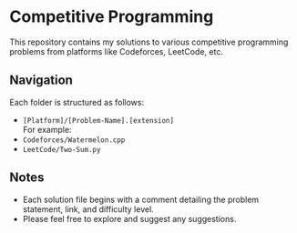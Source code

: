 # Competitive Programming

This repository contains my solutions to various competitive programming problems from platforms like Codeforces, LeetCode, etc.

## Navigation
Each folder is structured as follows:
- `[Platform]/[Problem-Name].[extension]` <br>
  For example:
- `Codeforces/Watermelon.cpp`
- `LeetCode/Two-Sum.py`
## Notes
- Each solution file begins with a comment detailing the problem statement, link, and difficulty level.
- Please feel free to explore and suggest any suggestions.

